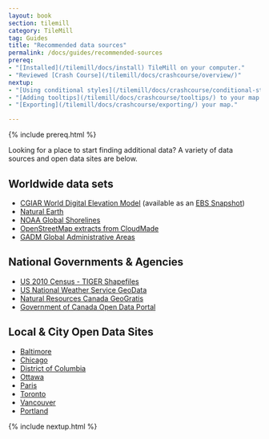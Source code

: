 ```yaml
---
layout: book
section: tilemill
category: TileMill
tag: Guides
title: "Recommended data sources"
permalink: /docs/guides/recommended-sources
prereq:
- "[Installed](/tilemill/docs/install) TileMill on your computer."
- "Reviewed [Crash Course](/tilemill/docs/crashcourse/overview/)"
nextup:
- "[Using conditional styles](/tilemill/docs/crashcourse/conditional-styles/) to control the appearance of points based on data."
- "[Adding tooltips](/tilemill/docs/crashcourse/tooltips/) to your map."
- "[Exporting](/tilemill/docs/crashcourse/exporting/) your map."

---
```

{% include prereq.html %}

Looking for a place to start finding additional data? A variety of data sources and open data sites are below. 

## Worldwide data sets

- [CGIAR World Digital Elevation Model](http://www.cgiar-csi.org/data/elevation/item/45-srtm-90m-digital-elevation-database-v41) (available as an [EBS Snapshot](http://support.mapbox.com/kb/tilemill/cgiar-world-digital-elevation-model-ebs-snapshot))
- [Natural Earth](http://www.naturalearthdata.com/)
- [NOAA Global Shorelines](http://www.ngdc.noaa.gov/mgg/shorelines/gshhs.html)
- [OpenStreetMap extracts from CloudMade](http://downloads.cloudmade.com/)
- [GADM Global Administrative Areas](http://gadm.org/)

## National Governments & Agencies

- [US 2010 Census - TIGER Shapefiles](http://www.census.gov/geo/www/tiger/tgrshp2010/tgrshp2010.html)
- [US National Weather Service GeoData](http://www.nws.noaa.gov/geodata/)
- [Natural Resources Canada GeoGratis](http://www.geogratis.cgdi.gc.ca/)
- [Government of Canada Open Data Portal](http://www.data.gc.ca/default.asp?lang=En)

## Local & City Open Data Sites

- [Baltimore](http://data.baltimorecity.gov/browse?limitTo=blob&tags=shape)
- [Chicago](http://data.cityofchicago.org/)
- [District of Columbia](http://dcgis.dc.gov/)
- [Ottawa](http://www.ottawa.ca/online_services/opendata/index_en.html)
- [Paris](http://opendata.paris.fr/)
- [Toronto](http://toronto.ca/open)
- [Vancouver](http://data.vancouver.ca/)
- [Portland](http://civicapps.org/)

{% include nextup.html %}

